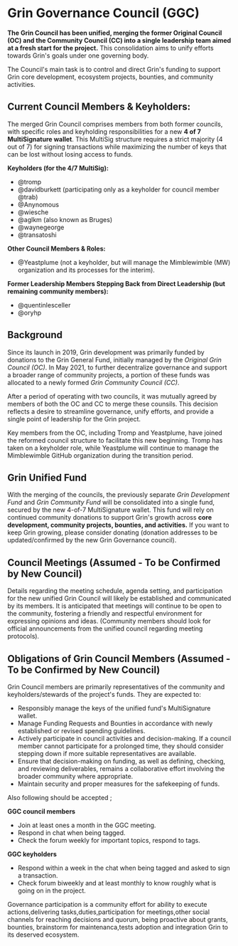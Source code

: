 




# Grin Governance Council (GGC)

**The Grin Council has been unified, merging the former Original Council (OC) and the Community Council (CC) into a single leadership team aimed at a fresh start for the project.** This consolidation aims to unify efforts towards Grin's goals under one governing body.

The Council's main task is to control and direct Grin's funding to support Grin core development, ecosystem projects, bounties, and community activities.

## Current Council Members & Keyholders:

The merged Grin Council comprises members from both former councils, with specific roles and keyholding responsibilities for a new **4 of 7 MultiSignature wallet**. This MultiSig structure requires a strict majority (4 out of 7) for signing transactions while maximizing the number of keys that can be lost without losing access to funds.

**Keyholders (for the 4/7 MultiSig):**

*   @tromp
*   @davidburkett (participating only as a keyholder for council member @trab)
*   @Anynomous
*   @wiesche
*   @aglkm (also known as Bruges)
*   @waynegeorge
*   @transatoshi

**Other Council Members & Roles:**

*   @Yeastplume (not a keyholder, but will manage the Mimblewimble (MW) organization and its processes for the interim).

**Former Leadership Members Stepping Back from Direct Leadership (but remaining community members):**

*   @quentinlesceller
*   @oryhp

## Background

Since its launch in 2019, Grin development was primarily funded by donations to the Grin General Fund, initially managed by the *Original Grin Council (OC)*. In May 2021, to further decentralize governance and support a broader range of community projects, a portion of these funds was allocated to a newly formed *Grin Community Council (CC)*.

After a period of operating with two councils, it was mutually agreed by members of both the OC and CC to merge these counsils. This decision reflects a desire to streamline governance, unify efforts, and provide a single point of leadership for the Grin project.

Key members from the OC, including Tromp and Yeastplume, have joined the reformed council structure to facilitate this new beginning. Tromp has taken on a keyholder role, while Yeastplume will continue to manage the Mimblewimble GitHub organization during the transition period.

## Grin Unified Fund

With the merging of the councils, the previously separate *Grin Development Fund* and *Grin Community Fund* will be consolidated into a single fund, secured by the new 4-of-7 MultiSignature wallet. This fund will rely on continued community donations to support Grin's growth across __core development, community projects, bounties, and activities.__ If you want to keep Grin growing, please consider donating (donation addresses to be updated/confirmed by the new Grin Governance council).

## Council Meetings (Assumed - To be Confirmed by New Council)

Details regarding the meeting schedule, agenda setting, and participation for the new unified Grin Council will likely be established and communicated by its members. It is anticipated that meetings will continue to be open to the community, fostering a friendly and respectful environment for expressing opinions and ideas. (Community members should look for official announcements from the unified council regarding meeting protocols).

## Obligations of Grin Council Members (Assumed - To be Confirmed by New Council)

Grin Council members are primarily representatives of the community and keyholders/stewards of the project's funds. They are expected to:
*   Responsibly manage the keys of the unified fund's MultiSignature wallet.
*   Manage Funding Requests and Bounties in accordance with newly established or revised spending guidelines.
*   Actively participate in council activities and decision-making. If a council member cannot participate for a prolonged time, they should consider stepping down if more suitable representatives are available.
*   Ensure that decision-making on funding, as well as defining, checking, and reviewing deliverables, remains a collaborative effort involving the broader community where appropriate.
*   Maintain security and proper measures for the safekeeping of funds.

Also  following should be accepted ; 

**GGC council members**
* Join at least ones a month in the GGC meeting.
* Respond in chat when being tagged.
* Check the forum weekly for important topics, respond to tags.

**GGC keyholders**
* Respond within a week in the chat when being tagged and asked to sign a transaction.
* Check forum biweekly and at least monthly to know roughly what is going on in the project.

Governance participation is a community effort for ability to execute actions,delivering tasks,duties,participation for meetings,other social channels for reaching decisions and quorum, being proactive about grants, bounties, brainstorm for maintenanca,tests adoption and integration Grin  to its deserved ecosystem.
